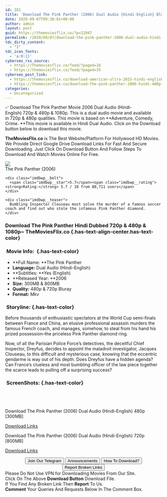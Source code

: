 ```yaml
---
id: 181
title: 'Download The Pink Panther (2006) Dual Audio {Hindi-English} Bluray 480p [300MB] || 720p [800MB]'
date: 2020-09-07T09:30:01+00:00
author: admin
layout: post
guid: https://themoviesflix.co/?p=12047
permalink: /2020/09/07/download-the-pink-panther-2006-dual-audio-hindi-english-bluray-480p-300mb-720p-800mb/
tdc_dirty_content:
  - "1"
tdc_icon_fonts:
  - 'a:0:{}'
cyberseo_rss_source:
  - https://themoviesflix.co/feed/?paged=16
  - https://themoviesflix.co/feed/?paged=35
cyberseo_post_link:
  - https://themoviesflix.co/download-american-ultra-2015-hindi-english-480p-720p-1080p/
  - https://themoviesflix.co/download-the-pink-panther-2006-hindi-480p-720p/
categories:
  - Uncategorized
---
```

✅ Download The Pink Panther&nbsp;Movie&nbsp;2006 Dual Audio (Hindi-English)&nbsp;720p&nbsp;&&nbsp;480p&nbsp;& 1080p. This is&nbsp;a&nbsp;dual audio&nbsp;movie and available in&nbsp;720p&nbsp;&&nbsp;480p&nbsp;qualities. This movie is based on&nbsp;**Adventure, Comedy, Crime.&nbsp;**This movie is available in Hindi Dual Audio. Click on the Download button below to download this movie.

**TheMoviesFlix.co**&nbsp;is The Best Website/Platform For Hollywood HD Movies. We Provide Direct Google Drive Download Links For Fast And Secure Downloading. Just Click On Download Button And Follow Steps To Download And Watch Movies Online For Free.

<div class="imdbwp imdbwp--movie dark">
  <div class="imdbwp__thumb">
    <a class="imdbwp__link" target="_blank" title="The Pink Panther" href="https://www.imdb.com/title/tt0383216/" rel="nofollow noopener noreferrer"><img class="imdbwp__img" src="https://m.media-amazon.com/images/M/MV5BNGI2MjVlNzEtZDg1ZS00MGU1LWFhNTQtNzMwZDViOWRkNzhkXkEyXkFqcGdeQXVyNTIzOTk5ODM@._V1_SX300.jpg" /></a>
  </div>
  
  <div class="imdbwp__content">
    <div class="imdbwp__header">
      <span class="imdbwp__title">The Pink Panther</span> (2006)
    </div>
    
    <div class="imdbwp__belt">
      <span class="imdbwp__star">5.7</span><span class="imdbwp__rating"><strong>Rating:</strong> 5.7 / 10 from 80,711 users</span>
    </div>
    
    <div class="imdbwp__teaser">
      Bumbling Inspector Clouseau must solve the murder of a famous soccer coach and find out who stole the infamous Pink Panther diamond.
    </div>
  </div>
</div>

### Download The Pink Panther Hindi&nbsp;Dubbed 720p & 480p & 1080p~ TheMoviesFlix.co {.has-text-align-center.has-text-color}

### &nbsp;Movie Info:&nbsp; {.has-text-color}

  * **Full Name:&nbsp;**The Pink Panther
  * **Language:**&nbsp;Dual Audio (Hindi-English)
  * **Subtitles:&nbsp;**Yes (English)
  * **Released Year:&nbsp;**2006
  * **Size:**&nbsp;300MB & 800MB
  * **Quality:**&nbsp;480p & 720p Bluray
  * **Format:**&nbsp;Mkv

### &nbsp;Storyline: {.has-text-color}

Before thousands of enthusiastic spectators at the World Cup semi-finals between France and China, an elusive professional assassin murders the famous French coach, and manages, somehow, to steal from his hand his prized possession–the priceless Pink Panther diamond ring.

Now, of all the Parisian Police Force’s detectives, the deceitful Chief Inspector, Dreyfus, decides to appoint the maladroit investigator, Jacques Clouseau, to this difficult and mysterious case, knowing that the eccentric gendarme is way out of his depth. Does Dreyfus have a hidden agenda? Can France’s clueless and most bumbling officer of the law piece together the scarce leads to pulling off a surprising success?

### &nbsp;ScreenShots: {.has-text-color}

<div class="wp-block-image">
  <figure class="aligncenter"><img src="https://i.imgur.com/GwejE9E.png" alt /></figure>
</div>

<div class="wp-block-image">
  <figure class="aligncenter"><img src="https://i.imgur.com/xSoomq6.png" alt /></figure>
</div>

<div class="wp-block-image">
  <figure class="aligncenter"><img src="https://i.imgur.com/jpjAFWS.png" alt /></figure>
</div>

<div class="wp-block-image">
  <figure class="aligncenter"><img src="https://i.imgur.com/zW0b6FC.png" alt /></figure>
</div>

<p class="has-text-align-center has-text-color has-medium-font-size">
  Download The Pink Panther (2006) Dual Audio (Hindi-English) 480p [300MB]
</p>

<span class="mb-center maxbutton-3-center"><span class="maxbutton-3-container mb-container"><a class="maxbutton-3 maxbutton maxbutton-post-button" target="_blank" rel="nofollow noopener noreferrer" href="https://coinquint.com/a10650/"><span class="mb-text">Download Links</span></a></span></span>

<p class="has-text-align-center has-text-color has-medium-font-size">
  Download The Pink Panther (2006) Dual Audio (Hindi-English) 720p [800MB]
</p>

<span class="mb-center maxbutton-3-center"><span class="maxbutton-3-container mb-container"><a class="maxbutton-3 maxbutton maxbutton-post-button" target="_blank" rel="nofollow noopener noreferrer" href="https://coinquint.com/a10652/"><span class="mb-text">Download Links</span></a></span></span>

<center>
</center>

<center>
  <a href="https://t.me/themoviesflixcom" target="_blank" data-wpel-link="external" rel="nofollow external noopener noreferrer"><button class="button button5">Join Our Telegram</button></a> <a href="https://themoviesflix.co/download-the-pink-panther-2006-hindi-480p-720p/#" target="_blank" data-wpel-link="external" rel="nofollow external noopener noreferrer"><button class="button button5">Announcements</button></a> <a href="https://themoviesflix.com/how-to-download/" target="_blank" data-wpel-link="external" rel="nofollow external noopener noreferrer"><button class="button button5">How To Download?</button></a> <a href="https://themoviesflix.co/download-the-pink-panther-2006-hindi-480p-720p/#" target="_blank" data-wpel-link="external" rel="nofollow external noopener noreferrer"><button class="button button5">Report Broken Links</button></a>
</center>

<div class="alert alert-danger">
  Please Do Not Use VPN for Downloading Movies From Our Site.
</div>

<div class="alert alert-success">
  Click On The Above <strong>Download Button</strong> Download File.
</div>

<div class="alert alert-warning">
  If You Find Any Broken Link Then <strong>Report</strong> To Us.
</div>

<div class="alert alert-info">
  <strong>Comment</strong> Your Queries And Requests Below In The Comment Box.
</div>
